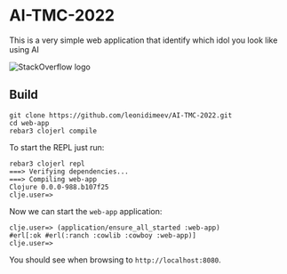 # AI-TMC-2022

This is a very simple web application that identify which idol you look like using AI

![StackOverflow logo](https://drive.google.com/uc?export=view&id=/1vM6p8vw86Nag1SDcE3RaL-eHku-Y8Z_v)

## Build

    git clone https://github.com/leonidimeev/AI-TMC-2022.git
    cd web-app
    rebar3 clojerl compile

To start the REPL just run:

    rebar3 clojerl repl
    ===> Verifying dependencies...
    ===> Compiling web-app
    Clojure 0.0.0-988.b107f25
    clje.user=>

Now we can start the `web-app` application:

    clje.user=> (application/ensure_all_started :web-app)
    #erl[:ok #erl(:ranch :cowlib :cowboy :web-app)]
    clje.user=>

You should see when browsing to
`http://localhost:8080`.
